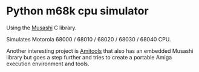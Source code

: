 # Python m68k cpu simulator

Using the [Musashi](https://github.com/kstenerud/Musashi) C library.

Simulates Motorola 68000 / 68010 / 68020 / 68030 / 68040 CPU.


Another interesting project is [Amitools](https://github.com/cnvogelg/amitools) that
also has an embedded Musashi library but goes a step further and tries to
create a portable Amiga execution environment and tools.
